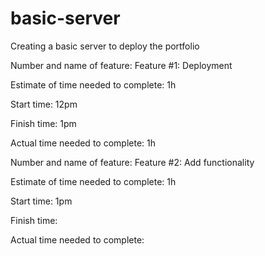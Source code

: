 # basic-server
Creating a basic server to deploy the portfolio

Number and name of feature: Feature #1: Deployment

Estimate of time needed to complete: 1h

Start time: 12pm

Finish time: 1pm

Actual time needed to complete: 1h


Number and name of feature: Feature #2: Add functionality

Estimate of time needed to complete: 1h

Start time: 1pm

Finish time: 

Actual time needed to complete: